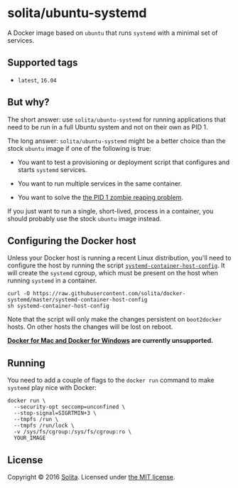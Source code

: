 # solita/ubuntu-systemd

A Docker image based on `ubuntu` that runs `systemd` with a minimal set of services.

## Supported tags

* `latest`, `16.04`

## But why?

The short answer: use `solita/ubuntu-systemd` for running applications that need to be run in a full Ubuntu system and not on their own as PID 1.

The long answer: `solita/ubuntu-systemd` might be a better choice than the stock `ubuntu` image if one of the following is true:

- You want to test a provisioning or deployment script that configures and starts `systemd` services.

- You want to run multiple services in the same container.

- You want to solve the [the PID 1 zombie reaping problem](https://blog.phusion.nl/2015/01/20/docker-and-the-pid-1-zombie-reaping-problem/).

If you just want to run a single, short-lived, process in a container, you should probably use the stock `ubuntu` image instead.

## Configuring the Docker host

Unless your Docker host is running a recent Linux distribution, you'll need to configure the host by running the script [`systemd-container-host-config`](https://raw.githubusercontent.com/solita/docker-systemd/master/systemd-container-host-config). It will create the `systemd` cgroup, which must be present on the host when running `systemd` in a container.

    curl -O https://raw.githubusercontent.com/solita/docker-systemd/master/systemd-container-host-config
    sh systemd-container-host-config

Note that the script will only make the changes persistent on `boot2docker` hosts. On other hosts the changes will be lost on reboot.

**[Docker for Mac and Docker for Windows](https://blog.docker.com/2016/03/docker-for-mac-windows-beta/) are currently unsupported.**

## Running

You need to add a couple of flags to the `docker run` command to make `systemd` play nice with Docker:

    docker run \
      --security-opt seccomp=unconfined \
      --stop-signal=SIGRTMIN+3 \
      --tmpfs /run \
      --tmpfs /run/lock \
      -v /sys/fs/cgroup:/sys/fs/cgroup:ro \
      YOUR_IMAGE

## License

Copyright © 2016 [Solita](http://www.solita.fi). Licensed under [the MIT license](https://github.com/solita/docker-systemd/blob/master/LICENSE).
